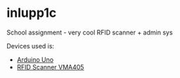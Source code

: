 # inlupp1c
School assignment - very cool RFID scanner + admin sys


Devices used is:
- [Arduino Uno](https://store.arduino.cc/arduino-uno-rev3)
- [RFID Scanner VMA405](https://www.velleman.eu/products/view/?id=435568 "ARDUINO® COMPATIBLE RFID READ AND WRITE MODULE")

